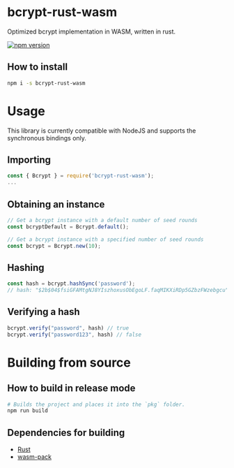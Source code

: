 # bcrypt-rust-wasm
Optimized bcrypt implementation in WASM, written in rust.

[![npm version](https://badge.fury.io/js/bcrypt-rust-wasm.svg)](https://badge.fury.io/js/bcrypt-rust-wasm)

## How to install

```sh
npm i -s bcrypt-rust-wasm
```

# Usage
This library is currently compatible with NodeJS and supports the synchronous bindings only.

## Importing
```js
const { Bcrypt } = require('bcrypt-rust-wasm');
...
```

## Obtaining an instance
```js
// Get a bcrypt instance with a default number of seed rounds
const bcryptDefault = Bcrypt.default();

// Get a bcrypt instance with a specified number of seed rounds
const bcrypt = Bcrypt.new(10);
```

## Hashing
```js
const hash = bcrypt.hashSync('password'); 
// hash: "$2b$04$fsiGFAMtgNJ8YIszhoxusObEgoLF.faqMIKXiRDp5GZbzFWzebgcu"
```

## Verifying a hash
```js
bcrypt.verify("password", hash) // true
bcrypt.verify("password123", hash) // false
```

# Building from source
## How to build in release mode

```sh
# Builds the project and places it into the `pkg` folder.
npm run build
```

## Dependencies for building
 - [Rust](https://rustup.rs/)
 - [wasm-pack](https://rustwasm.github.io/wasm-pack/installer/)